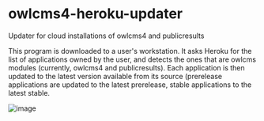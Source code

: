 # owlcms4-heroku-updater
Updater for cloud installations of owlcms4 and publicresults

This program is downloaded to a user's workstation.  It asks Heroku for the list of applications owned by the user, and
detects the ones that are owlcms modules (currently, owlcms4 and publicresults). Each application is then updated to the latest
version available from its source (prerelease applications are updated to the latest prerelease, stable applications to the latest
stable.

![image](https://user-images.githubusercontent.com/678663/74204710-348c2480-4c6c-11ea-82d7-4908fabb296c.png)
